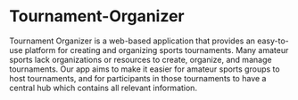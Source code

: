 # Tournament-Organizer
Tournament Organizer is a web-based application that provides an easy-to-use platform for creating and organizing sports tournaments. Many amateur sports lack organizations or resources to create, organize, and manage tournaments. Our app aims to make it easier for amateur sports groups to host tournaments, and for participants in those tournaments to have a central hub which contains all relevant information.
